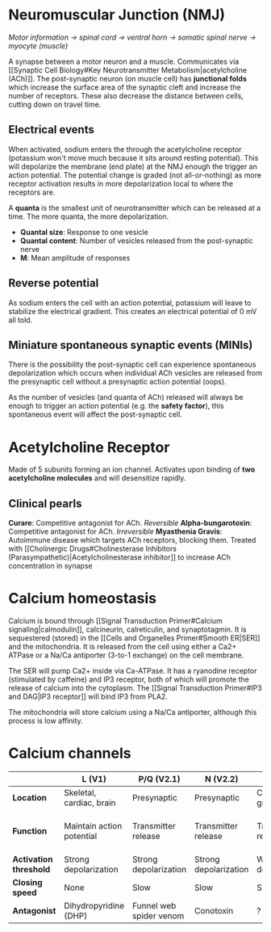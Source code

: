 # Neuromuscular Junction (NMJ)
*Motor information → spinal cord → ventral horn → somatic spinal nerve → myocyte (muscle)*

A synapse between a motor neuron and a muscle. Communicates via [[Synaptic Cell Biology#Key Neurotransmitter Metabolism|acetylcholine (ACh)]]. The post-synaptic neuron (on muscle cell) has **junctional folds** which increase the surface area of the synaptic cleft and increase the number of receptors. These also decrease the distance between cells, cutting down on travel time.
## Electrical events
When activated, sodium enters the through the acetylcholine receptor (potassium won't move much because it sits around resting potential). This will depolarize the membrane (end plate) at the NMJ enough the trigger an action potential. The potential change is graded (not all-or-nothing) as more receptor activation results in more depolarization local to where the receptors are.

A **quanta** is the smallest unit of neurotransmitter which can be released at a time. The more quanta, the more depolarization. 
- **Quantal size**: Response to one vesicle
- **Quantal content**: Number of vesicles released from the post-synaptic nerve
- **M**: Mean amplitude of responses
## Reverse potential
As sodium enters the cell with an action potential, potassium will leave to stabilize the electrical gradient. This creates an electrical potential of 0 mV all told.
## Miniature spontaneous synaptic events (MINIs)
There is the possibility the post-synaptic cell can experience spontaneous depolarization which occurs when individual ACh vesicles are released from the presynaptic cell without a presynaptic action potential (oops). 

As the number of vesicles (and quanta of ACh) released will always be enough to trigger an action potential (e.g. the **safety factor**), this spontaneous event will affect the post-synaptic cell.
# Acetylcholine Receptor
Made of 5 subunits forming an ion channel. Activates upon binding of **two acetylcholine molecules** and will desensitize rapidly.
## Clinical pearls
**Curare**: Competitive antagonist for ACh. *Reversible*
**Alpha-bungarotoxin**: Competitive antagonist for ACh. *Irreversible*
**Myasthenia Gravis**: Autoimmune disease which targets ACh receptors, blocking them. Treated with [[Cholinergic Drugs#Cholinesterase Inhibitors (Parasympathetic)|Acetylcholinesterase inhibitor]] to increase ACh concentration in synapse
# Calcium homeostasis
Calcium is bound through [[Signal Transduction Primer#Calcium signaling|calmodulin]], calcineurin, calreticulin, and synaptotagmin. It is sequestered (stored) in the [[Cells and Organelles Primer#Smooth ER|SER]] and the mitochondria. It is released from the cell using either a Ca2+ ATPase or a Na/Ca antiporter (3-to-1 exchange) on the cell membrane.

The SER will pump Ca2+ inside via Ca-ATPase. It has a ryanodine receptor (stimulated by caffeine) and IP3 receptor, both of which will promote the release of calcium into the cytoplasm. The [[Signal Transduction Primer#IP3 and DAG|IP3 receptor]] will bind IP3 from PLA2.

The mitochondria will store calcium using a Na/Ca antiporter, although this process is low affinity.
# Calcium channels
|                          | L (V1)                    | P/Q (V2.1)              | N (V2.2)              | R (V2.3)            | T (V3)                                |
| ------------------------ | ------------------------- | ----------------------- | --------------------- | ------------------- | ------------------------------------- |
| **Location**             | Skeletal, cardiac, brain  | Presynaptic             | Presynaptic           | Cerebellar granules | Cardiac, brain                        |
| **Function**             | Maintain action potential | Transmitter release     | Transmitter release   | Transmitter release | Rhythm (e.g. heart beats/brain waves) |
| **Activation threshold** | Strong depolarization     | Strong depolarization   | Strong depolarization | Weak depolarization | Weak depolarization                   |
| **Closing speed**        | None                      | Slow                    | Slow                  | Slow                | Fast                                  |
| **Antagonist**           | Dihydropyridine (DHP)     | Funnel web spider venom | Conotoxin             | ?                   | Nickel ions                           |
